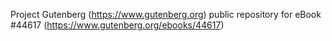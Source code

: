 Project Gutenberg (https://www.gutenberg.org) public repository for eBook #44617 (https://www.gutenberg.org/ebooks/44617)
